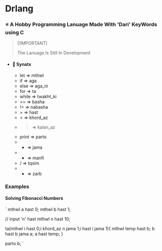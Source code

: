 # Drlang
### :star: A Hobby Programming Lanuage Made With 'Dari' KeyWords using C

> \[!IMPORTANT]
>
> The Lanuage Is Still In Development

* #### :rocket: Synatx
    * let => mthwl
    * if  => aga
    * else => aga_ni
    * for => ta
    * while => twakht_ki
    * == => basha
    * != => nabasha
    * = => hast
    * < => khord_az
    * > => kalan_az
    * print => parto
    * + => jama
    * - => manfi
    * / => tqsim
    * * => zarb

### Examples
#### Solving Fibonacci Numbers
`
mthwl a hast 0;
mthwl b hast 1;

// input 'n' hast
mthwl n hast 10;

ta(mthwl i hast 0;i khord_az n jama 1;i hast i jama 1){
  mthwl temp hast b;
  b hast b jama a;
  a hast temp;
}


parto b;
`
